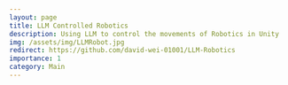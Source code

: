 ```yaml
---
layout: page
title: LLM Controlled Robotics
description: Using LLM to control the movements of Robotics in Unity
img: /assets/img/LLMRobot.jpg
redirect: https://github.com/david-wei-01001/LLM-Robotics
importance: 1
category: Main
---
```

